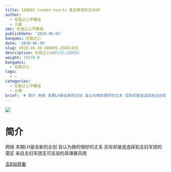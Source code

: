```yaml
---
title: 180601 london hearts 毫无察觉的丈夫GP
author:
  - 伦敦之心字幕组
  - 九條
zmz: 伦敦之心字幕组
publishdate: '2018-06-01'
bangumi: 伦敦之心
date: '2018-06-30'
slug: 2018-06-30-180601-25841435
description: 伦敦之心&#8226;180601
weight: 19370.0
bangumis:
  - 伦敦之心
tags:
  - ~
categories:
  - 伦敦之心字幕组
  - 九條
brief: '# 简介 网络 本期LH是全新的企划 自认为做的很好的丈夫 实际却是连连踩到主妇军团的雷区 来自主妇军团无可反驳的真理暴风雨'
---
```

![](https://i.imgur.com/Jnft2j5.jpg)
# 简介  
网络
本期LH是全新的企划 自认为做的很好的丈夫 实际却是连连踩到主妇军团的雷区 来自主妇军团无可反驳的真理暴风雨  

[去B站观看](https://www.bilibili.com/video/av25841435/)
 
